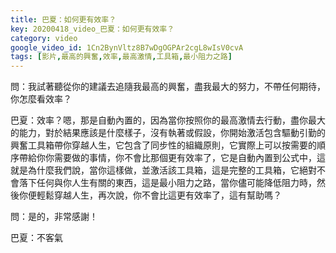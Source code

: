 ```yaml
---
title: 巴夏：如何更有效率？
key: 20200418_video_巴夏：如何更有效率？
category: video
google_video_id: 1Cn2BynVltz8B7wDgOGPAr2cgL8wIsV0cvA
tags: [影片,最高的興奮,效率,最高激情,工具箱,最小阻力之路]
---
```


問：我試著聽從你的建議去追隨我最高的興奮，盡我最大的努力，不帶任何期待，你怎麼看效率？

巴夏：效率？嗯，那是自動內置的，因為當你按照你的最高激情去行動，盡你最大的能力，對於結果應該是什麼樣子，沒有執著或假設，你開始激活包含驅動引勤的興奮工具箱帶你穿越人生，它包含了同步性的組織原則，它實際上可以按需要的順序帶給你你需要做的事情，你不會比那個更有效率了，它是自動內置到公式中，這就是為什麼我們說，當你這樣做，並激活該工具箱，這是完整的工具箱，它絕對不會落下任何與你人生有關的東西，這是最小阻力之路，當你儘可能降低阻力時，然後你便輕鬆穿越人生，再次說，你不會比這更有效率了，這有幫助嗎？

問：是的，非常感謝！

巴夏：不客氣
